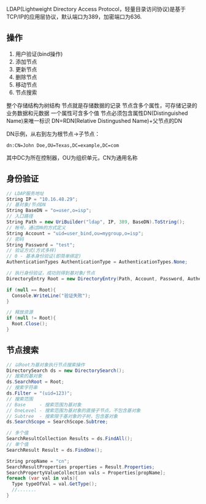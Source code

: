 LDAP(Lightweight Directory Access Protocol，轻量目录访问协议)是基于TCP/IP的应用层协议，默认端口为389，加密端口为636.

## 操作
1. 用户验证(bind操作)
2. 添加节点
3. 更新节点
4. 删除节点
5. 移动节点
6. 节点搜索

整个存储结构为树结构
节点就是存储数据的记录
节点含多个属性，可存储记录的业务数据和元数据
一个属性可含多个值
节点必须包含属性DN(Distinguished Name)来唯一标识
DN=RDN(Relative Distingushed Name)+父节点的DN

DN示例，从右到左为根节点->子节点：
```
dn:CN=John Doe,OU=Texas,DC=example,DC=com
```
其中DC为所在控制器，OU为组织单元，CN为通用名称

## 身份验证
```c#
// LDAP服务地址
String IP = "10.16.48.29";
// 基对象/节点DN
String BaseDN = "o=user,o=isp";
// 入口路径
String Path = new UriBuilder("ldap", IP, 389, BaseDN).ToString();
// 帐号，通过DN的方式定义
String Account = "uid=user_bind,ou=mygroup,o=isp";
// 密码
String Password = "test";
// 验证方式(方式多样)
// 0 - 基本身份验证(即简单绑定)
AuthenticationTypes AuthenticationType = AuthenticationTypes.None;

// 执行身份验证，成功则得到基对象/节点
DirectoryEntry Root = new DirectoryEntry(Path, Account, Password, AuthenticationType);

if (null == Root){
  Console.WriteLine("验证失败");
}

// 释放资源
if (null != Root){
  Root.Close();
}
```

## 节点搜索
```c#
// 以Root为基对象执行节点搜索操作
DirectorySearch ds = new DirectorySearch();
// 搜索的基对象
ds.SearchRoot = Root;
// 搜索字符串
ds.Filter = "(uid=123)";
// 搜索范围
// Base     - 搜索范围为基对象
// OneLevel - 搜索范围为基对象的直接子节点，不包含基对象
// Subtree  - 搜索限于基对象的子树，包含基对象
ds.SearchScope = SearchScope.Subtree;

// 多个值
SearchResultCollection Results = ds.FindAll();
// 单个值
SearchResult Result = ds.FindOne();

String propName = "cn";
SearchResultProperties properties = Result.Properties;
SearchPropertyValueCollection vals = Properties[propName];
foreach (var val in vals){
  Type typeOfVal = val.GetType();
  //.......
}
```
